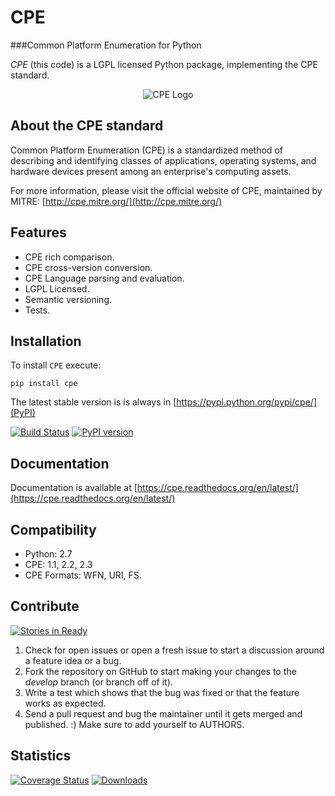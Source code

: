 CPE 
===

###Common Platform Enumeration for Python

*CPE* (this code) is a LGPL licensed Python package, implementing the
CPE standard.

<p align="center">
  <img src="http://cpe.mitre.org/images/cpe_logo.gif" alt="CPE Logo" />
</p>


About the CPE standard
----------------------

Common Platform Enumeration (CPE) is a standardized method of describing
and identifying classes of applications, operating systems, and hardware
devices present among an enterprise's computing assets.

For more information, please visit the official website of CPE,
maintained by MITRE: [http://cpe.mitre.org/](http://cpe.mitre.org/)


Features
--------

- CPE rich comparison.
- CPE cross-version conversion.
- CPE Language parsing and evaluation.
- LGPL Licensed.
- Semantic versioning.
- Tests.


Installation
------------

To install `CPE` execute:

    pip install cpe

The latest stable version is is always in [https://pypi.python.org/pypi/cpe/](PyPI)

[![Build Status](https://travis-ci.org/galindale/cpe.png)](https://travis-ci.org/galindale/cpe)
[![PyPI version](https://badge.fury.io/py/cpe.png)](http://badge.fury.io/py/cpe)


Documentation
-------------

Documentation is available at [https://cpe.readthedocs.org/en/latest/](https://cpe.readthedocs.org/en/latest/)


Compatibility
-------------

- Python: 2.7
- CPE: 1.1, 2.2, 2.3
- CPE Formats: WFN, URI, FS.


Contribute
----------

[![Stories in Ready](https://badge.waffle.io/galindale/cpe.png?label=ready&title=Ready)](https://waffle.io/galindale/cpe)

1. Check for open issues or open a fresh issue to start a discussion
   around a feature idea or a bug.
2. Fork the repository on GitHub to start making your changes to the
   *develop* branch (or branch off of it).
3. Write a test which shows that the bug was fixed or that the feature
   works as expected.
4. Send a pull request and bug the maintainer until it gets merged and
   published. :) Make sure to add yourself to AUTHORS.


Statistics
----------

[![Coverage Status](https://coveralls.io/repos/galindale/cpe/badge.png)](https://coveralls.io/r/galindale/cpe)
[![Downloads](https://pypip.in/d/cpe/badge.png)](https://crate.io/packages/cpe)
